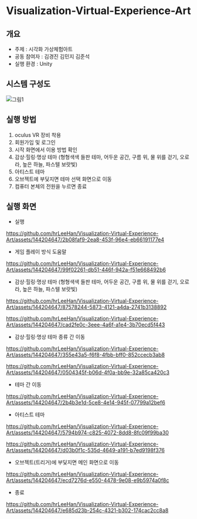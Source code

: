 # Visualization-Virtual-Experience-Art

## 개요
- 주제 : 시각화 가상체험아트
- 공동 참여자 : 김경진 김민지 김준석
- 실행 환경 : Unity

## 시스템 구성도
![그림1](https://github.com/hrLeeHan/Visualization-Virtual-Experience-Art/assets/144204647/39bb0079-6e08-4f15-83ee-f9dbfe5fed82)

## 실행 방법
1. oculus VR 장비 착용
2. 회원가입 및 로그인
3. 시작 화면에서 이용 방법 확인
4. 감상·힐링·명상 테마 (형형색색 들판 테마, 어두운 공간, 구름 위, 물 위를 걷기, 오로라, 높은 하늘, 파스텔 보랏빛)
5. 아티스트 테마
7. 오브젝트에 부딫지면 테마 선택 화면으로 이동
8. 컴퓨터 본체의 전원을 누르면 종료

## 실행 화면
- 실행

https://github.com/hrLeeHan/Visualization-Virtual-Experience-Art/assets/144204647/2b08faf9-2ea8-453f-96e4-eb66191177e4



- 게임 플레이 방식 도움말

https://github.com/hrLeeHan/Visualization-Virtual-Experience-Art/assets/144204647/99f02261-db51-446f-942a-f51e668492b6



- 감상·힐링·명상 테마 (형형색색 들판 테마, 어두운 공간, 구름 위, 물 위를 걷기, 오로라, 높은 하늘, 파스텔 보랏빛)

https://github.com/hrLeeHan/Visualization-Virtual-Experience-Art/assets/144204647/87578244-5873-4121-a4da-2741b3138892

https://github.com/hrLeeHan/Visualization-Virtual-Experience-Art/assets/144204647/cad2fe0c-3eee-4a6f-a1e4-3b70ecd5f443



- 감상·힐링·명상 테마 종류 간 이동

https://github.com/hrLeeHan/Visualization-Virtual-Experience-Art/assets/144204647/355e43a5-f6f8-4fbb-bff0-852ccecb3ab8

https://github.com/hrLeeHan/Visualization-Virtual-Experience-Art/assets/144204647/0504345f-b06d-4f0a-bb9e-32a85ca420c3



- 테마 간 이동

https://github.com/hrLeeHan/Visualization-Virtual-Experience-Art/assets/144204647/2b4b3e1d-5ce8-4e14-945f-07799a12bef6



- 아티스트 테마

https://github.com/hrLeeHan/Visualization-Virtual-Experience-Art/assets/144204647/5794b974-c825-4072-8dd8-8fc09f99ba30

https://github.com/hrLeeHan/Visualization-Virtual-Experience-Art/assets/144204647/d03b0f1c-535d-4649-a191-b7ed9198f376



- 오브젝트(트리거)에 부딫지면 메인 화면으로 이동

https://github.com/hrLeeHan/Visualization-Virtual-Experience-Art/assets/144204647/ecd7276d-e550-4478-9e08-e9b5974a0f8c



- 종료

https://github.com/hrLeeHan/Visualization-Virtual-Experience-Art/assets/144204647/e685d23b-254c-4321-b302-174cac2cc8a8

